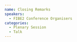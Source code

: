 ```yaml
---
name: Closing Remarks
speakers:
  - FIBE2 Conference Organisers
categories:
  - Plenary Session
  - Talk
---
```


